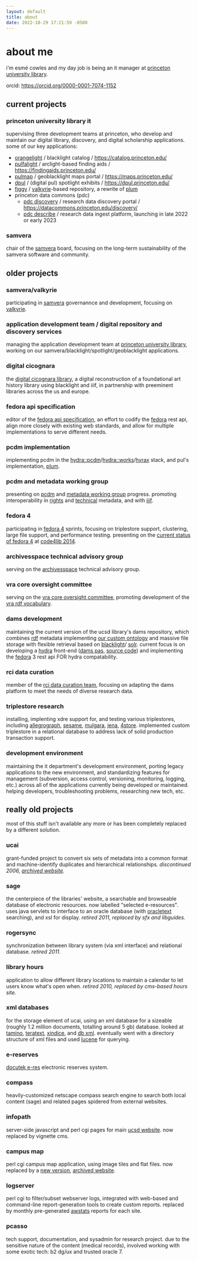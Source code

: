 ```yaml
---
layout: default
title: about
date: 2022-10-29 17:21:59 -0500
---
```


# about me

i'm esmé cowles and my day job is being an it manager at [princeton university
library](https://library.princeton.edu/).

orcid: <https://orcid.org/0000-0001-7074-1152>


## current projects

### princeton university library it

supervising three development teams at princeton, who develop and maintain our
digital library, discovery, and digital scholarship applications. some of our key
applications:
* [orangelight](https://github.com/pulibrary/orangelight/) / blacklight catalog / <https://catalog.princeton.edu/>
* [pulfalight](https://github.com/pulibrary/pulfalight/) / arclight-based finding aids / <https://findingaids.princeton.edu/>
* [pulmap](https://github.com/pulibrary/pulmap/) / geoblacklight maps portal / <https://maps.princeton.edu/>
* [dpul](https://github.com/pulibrary/dpul/) / (digital pul) spotlight exhibits / <https://dpul.princeton.edu/>
* [figgy](https://github.com/pulibrary/figgy/) / [valkyrie](https://github.com/samvera/valkyrie/)-based repository, a rewrite of [plum](https://github.com/pulibrary/plum)
* princeton data commons (pdc)
   * [pdc discovery](https://github.com/pulibrary/pdc_discovery/) / research data discovery portal / <https://datacommons.princeton.edu/discovery/>
   * [pdc describe](https://github.com/pulibrary/pdc_describe/) / research data ingest platform, launching in late 2022 or early 2023

### samvera
chair of the [samvera](https://samvera.atlassian.net/wiki/spaces/samvera/overview) board, focusing on the long-term sustainability of the samvera software and community.


## older projects

### samvera/valkyrie
participating in <a href="https://samvera.atlassian.net/wiki/spaces/samvera/overview">samvera</a> governannce and development, focusing on <a href="https://github.com/samvera/valkyrie">valkyrie</a>.

### application development team / digital repository and discovery services
managing the application development team at <a href="http://library.princeton.edu/">princeton university library</a>, working on our samvera/blacklight/spotlight/geoblacklight applications.

### digital cicognara
the <a href="http://cicognara.org/">digital cicognara library</a>, a digital reconstruction of a foundational art history library using blacklight and iiif, in partnership with preeminent libraries across the us and europe.

### fedora api specification
editor of the <a href="https://fedora.info/spec/">fedora api specification</a>, an effort to codify the <a href="http://fedorarepository.org/">fedora</a> rest api, align more closely with existing web standards, and allow for multiple implementations to serve different needs.

### pcdm implementation
implementing pcdm in the <a href="https://github.com/samvera/hydra-pcdm/">hydra::pcdm</a>/<a href="https://github.com/samvera/hydra-works/">hydra::works</a>/<a href="https://github.com/samvera/hyrax/">hyrax</a> stack, and pul's implementation, <a href="https://github.com/pulibrary/plum">plum</a>.

### pcdm and metadata working group
presenting on <a href="https://github.com/duraspace/pcdm/wiki">pcdm</a> and <a href="https://wiki.duraspace.org/display/hydra/Hydra+Metadata+Working+Group">metadata working group</a> progress.  promoting interoperability in <a href="https://wiki.duraspace.org/display/samvera/Rights+Metadata+Recommendation">rights</a> and <a href="https://wiki.duraspace.org/display/hydra/Technical+Metadata+Application+Profile">technical</a> metadata, and with <a href="http://iiif.io">iiif</a>.

### fedora 4
participating in <a href="https://wiki.duraspace.org/display/FF/Fedora+Repository+Home">fedora 4</a> sprints, focusing on triplestore support, clustering, large file support, and performance testing.  presenting on the <a href="http://www.slideshare.net/escowles/fedora-4-the-incredible-shrinking-repository-code4lib-2014-32759717">current status of fedora 4</a> at <a href="http://code4lib.org/conference/2014/">code4lib 2014</a>.

### archivesspace technical advisory group
serving on the <a href="http://archivesspace.org">archivesspace</a> technical advisory group.

### vra core oversight committee
serving on the <a href="http://vraweb.org/about/committees/vra-core-oversight/">vra core oversight committee</a>, promoting development of the <a href="https://github.com/mixterj/VRA-RDF-Project">vra rdf vocabulary</a>.

### dams development
maintaining the current version of the ucsd library's dams repository, which combines <a href="http://www.w3.org/RDF">rdf</a> metadata implementing <a href="https://github.com/ucsdlib/dams/tree/master/ontology">our custom ontology</a> and massive file storage with flexible retrieval based on <a href="http://projectblacklight.org">blacklight</a>/ <a href="http://lucene.apache.org/solr/">solr</a>.  current focus is on developing a <a href="http://projecthydra.org/">hydra</a> front-end (<a href="http://library.ucsd.edu/dc/">dams pas</a>, <a href="http://github.com/ucsdlib/damspas">source code</a>) and implementing the <a href="http://fedora-commons.org/">fedora</a> 3 rest api FOR hydra compatability.

### rci data curation
member of the <a href="http://rci.ucsd.edu/services/data-curation.html">rci data curation team</a>, focusing on adapting the dams platform to meet the needs of diverse research data.

### triplestore research
installing, implenting xdre support for, and testing various triplestores, including <a href="http://agraph.franz.com/allegrograph/">allegrograph</a>, <a href="http://www.openrdf.org/">sesame</a>, <a href="http://www.mulgara.org/">mulgara</a>, <a href="http://jena.sourceforge.net/">jena</a>, <a href="http://4store.org/">4store</a>.  implemented custom triplestore in a relational database to address lack of solid production transaction support.

### development environment
maintaining the it department's development environment, porting legacy applications to the new environment, and standardizing features for management (subversion, access control, versioning, monitoring, logging, etc.) across all of the applications currently being developed or maintained.  helping developers, troubleshooting problems, researching new tech, etc.


## really old projects
most of this stuff isn't available any more or has been completely replaced by a different solution.

### ucai
grant-funded project to convert six sets of metadata into a common format and machine-identify duplicates and hierarchical relationships.  <em>discontinued 2006, <a href="http://web.archive.org/web/20110109053622/http://gort.ucsd.edu/ucai/">archived website</a>.</em>

### sage
the centerpiece of the libraries' website, a searchable and browseable database of electronic resources.  now labelled "selected e-resources".  uses java servlets to interface to an oracle database (with <a href="http://www.oracle.com/technology/products/text/index.html">oracletext</a> searching), and xsl for display.  <em>retired 2011, replaced by sfx and libguides.</em>

### rogersync
synchronization between library system (via xml interface) and relational database. <em>retired 2011.</em>

### library hours
application to allow different library locations to maintain a calendar to let users know what's open when. <em>retired 2010, replaced by cms-based hours site.</em>

### xml databases
for the storage element of ucai, using an xml database for a sizeable (roughly 1.2 million documents, totalling around 5 gb) database.  looked at <a href="http://www.softwareag.com/tamino/">tamino</a>, <a href="http://www.teratext.com/">teratext</a>, <a href="http://xml.apache.org/xindice/">xindice</a>, and <a href="http://www.oracle.com/database/berkeley-db/index.html">db xml</a>.  eventually went with a directory structure of xml files and used <a href="http://lucene.apache.org/">lucene</a> for querying.

### e-reserves
<a href="http://www.docutek.com/products/eres/index.html">docutek e-res</a> electronic reserves system.

### compass
heavily-customized netscape compass search engine to search both local content (sage) and related pages spidered from external websites.

### infopath
server-side javascript and perl cgi pages for main [ucsd website](https://www.ucsd.edu/).  now replaced by vignette cms.

### campus map
perl cgi campus map application, using image tiles and flat files.  now replaced by a <a href="http://maps.ucsd.edu/">new version</a>, <a href="http://web.archive.org/web/20020210143040/http://www.ucsd.edu/map/">archived website</a>.

### logserver
perl cgi to filter/subset webserver logs, integrated with web-based and command-line report-generation tools to create custom reports.  replaced by monthly pre-generated <a href="http://awstats.sourceforge.net">awstats</a> reports for each site.

### pcasso
tech support, documentation, and sysadmin for research project.  due to the sensitive nature of the content (medical records), involved working with some exotic tech: b2 dg/ux and trusted oracle 7.
